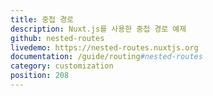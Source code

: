 ```yaml
---
title: 중첩 경로
description: Nuxt.js를 사용한 중첩 경로 예제
github: nested-routes
livedemo: https://nested-routes.nuxtjs.org
documentation: /guide/routing#nested-routes
category: customization
position: 208
---
```

